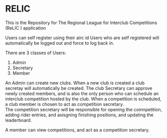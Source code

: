 # RELIC
This is the Repository for The Regional League for Interclub Competitions (ReLIC ) application

Users can self register using their airc id
Users who are self registered will automatically be logged out and force to log back in.

There are 3 classes of Users:
1) Admin
2) Secretary
3) Member

An Admin can create new clubs.  When a new club is created a club secretay will automatically be created. 
The club Secretary can approve newly created members, and is also the only person who can schedule an interclub competition hosted by the club.
When a competition is scheduled, a club member is chosen to act as competition secretary.  
The competition secretary will be responsible for opening the comnpetition, adding rider entries, and asisgning finishing positions, and updating the leaderboard.


A member can view competitions, and act as a competition secretary. 
